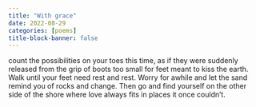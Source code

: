 ```yaml
---
title: "With grace"
date: 2022-08-29
categories: [poems]
title-block-banner: false
---
```

count the possibilities
on your toes this time,
as if they were suddenly
released from the grip
of boots too small
for feet meant to kiss the earth.
Walk until your feet need rest
and rest. Worry for awhile
and let the sand remind you
of rocks and change. Then
go and find yourself
on the other side of the shore
where love always fits
in places it once couldn’t.
